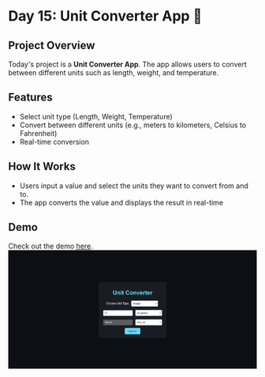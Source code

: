 # Day 15: Unit Converter App 🔄

## Project Overview

Today's project is a **Unit Converter App**. The app allows users to convert between different units such as length, weight, and temperature.

## Features
- Select unit type (Length, Weight, Temperature)
- Convert between different units (e.g., meters to kilometers, Celsius to Fahrenheit)
- Real-time conversion

## How It Works
- Users input a value and select the units they want to convert from and to.
- The app converts the value and displays the result in real-time

## Demo
Check out the demo [here](https://30dayjs-vaibhavkatariya.vercel.app/Day-15).
![Demo](screenshot.png)
